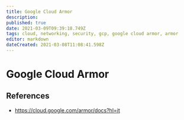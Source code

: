 ```yaml
---
title: Google Cloud Armor
description: 
published: true
date: 2021-03-09T09:39:18.749Z
tags: cloud, networking, security, gcp, google cloud armor, armor
editor: markdown
dateCreated: 2021-03-08T11:08:41.598Z
---
```


# Google Cloud Armor
## References
- https://cloud.google.com/armor/docs?hl=it
